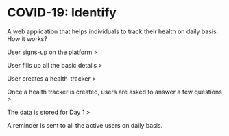 # COVID-19: Identify

A web application that helps individuals to track their health on daily basis. How it works?

User signs-up on the platform >

User fills up all the basic details > 

User creates a health-tracker > 

Once a health tracker is created, users are asked to answer a few questions >

The data is stored for Day 1 >

A reminder is sent to all the active users on daily basis.
